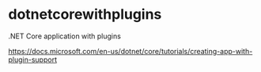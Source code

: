 # dotnetcorewithplugins
.NET Core application with plugins

https://docs.microsoft.com/en-us/dotnet/core/tutorials/creating-app-with-plugin-support